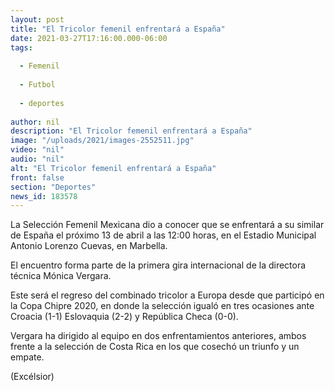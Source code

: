 ```yaml
---
layout: post
title: "El Tricolor femenil enfrentará a España"
date: 2021-03-27T17:16:00.000-06:00
tags:
  
  - Femenil
  
  - Futbol
  
  - deportes
  
author: nil
description: "El Tricolor femenil enfrentará a España"
image: "/uploads/2021/images-2552511.jpg"
video: "nil"
audio: "nil"
alt: "El Tricolor femenil enfrentará a España"
front: false
section: "Deportes"
news_id: 183578
---
```


La Selección Femenil Mexicana dio a conocer que se enfrentará a su similar de España el próximo 13 de abril a las 12:00 horas, en el Estadio Municipal Antonio Lorenzo Cuevas, en Marbella.

El encuentro forma parte de la primera gira internacional de la directora técnica Mónica Vergara.

Este será el regreso del combinado tricolor a Europa desde que participó en la Copa Chipre 2020, en donde la selección igualó en tres ocasiones ante Croacia (1-1) Eslovaquia (2-2) y República Checa (0-0).

Vergara ha dirigido al equipo en dos enfrentamientos anteriores, ambos frente a la selección de Costa Rica en los que cosechó un triunfo y un empate.

(Excélsior)